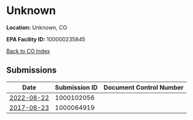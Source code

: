 # Unknown

**Location:** Unknown, CO

**EPA Facility ID:** 100000235845

[Back to CO Index](../../index.md)

## Submissions

| Date | Submission ID | Document Control Number |
|------|--------------|-------------------------|
| [2022-08-22](submissions/1000102056.md) | 1000102056 |  |
| [2017-08-23](submissions/1000064919.md) | 1000064919 |  |
